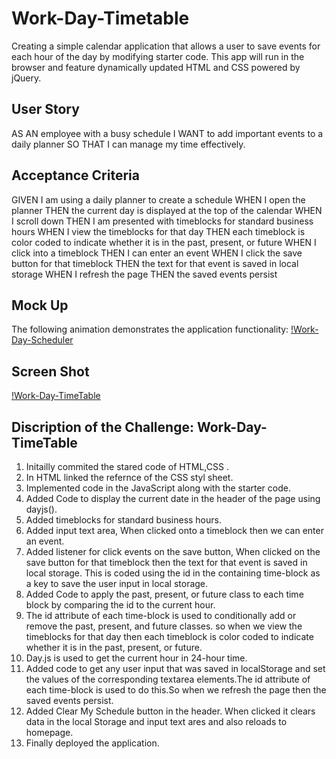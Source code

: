 # Work-Day-Timetable
Creating a simple calendar application that allows a user to save events for each hour of the day by modifying starter code. This app will run in the browser and feature dynamically updated HTML and CSS powered by jQuery.

## User Story
AS AN employee with a busy schedule
I WANT to add important events to a daily planner
SO THAT I can manage my time effectively.

## Acceptance Criteria
GIVEN I am using a daily planner to create a schedule
WHEN I open the planner
THEN the current day is displayed at the top of the calendar
WHEN I scroll down
THEN I am presented with timeblocks for standard business hours
WHEN I view the timeblocks for that day
THEN each timeblock is color coded to indicate whether it is in the past, present, or future
WHEN I click into a timeblock
THEN I can enter an event
WHEN I click the save button for that timeblock
THEN the text for that event is saved in local storage
WHEN I refresh the page
THEN the saved events persist

## Mock Up
The following animation demonstrates the application functionality:
[!Work-Day-Scheduler](./assets/images/05-third-party-apis-homework-demo.gif)

## Screen Shot
[!Work-Day-TimeTable](./assets/images/Screen-Shot-Work-Day-Scheduler.png)

##  Discription of the Challenge: Work-Day-TimeTable

1. Initailly commited the stared code of HTML,CSS .
2. In HTML linked the refernce of the CSS styl sheet.
3. Implemented code in the JavaScript along with the starter code.
4. Added Code to display the current date in the header of the page using dayjs().
5. Added timeblocks for standard business hours.
6. Added input text area, When clicked onto a timeblock then we can enter an event.
7. Added  listener for click events on the save button, When clicked on the save button for that  timeblock then the text for that event is saved in local storage. 
   This is coded using the id in the containing time-block as a key to save the user input in
   local storage.
7. Added Code to apply the past, present, or future class to each time block by comparing the id to the current hour.
8. The id attribute of each time-block is used to conditionally add or remove the past, present, and future classes. so when we view the timeblocks for that day then each timeblock is color coded to indicate whether it is in the past, present, or future.
8. Day.js is used to get the current hour in 24-hour time.
9. Added code to get any user input that was saved in localStorage and set the values of the corresponding textarea elements.The id attribute of each time-block is used to do this.So when we refresh the page then the saved events persist.
10. Added Clear My Schedule button in the header. When clicked it clears data in the local Storage and input text ares and also reloads to homepage.
11. Finally deployed the application.

    